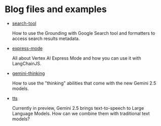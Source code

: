 # Blog files and examples

* [search-tool](search-tool)

    How to use the Grounding with Google Search tool and formatters to
    access search results metadata.

* [express-mode](express-mode)

    All about Vertex AI Express Mode and how you can use it with
    LangChainJS.

* [gemini-thinking](gemini-thinking)

    How to use the "thinking" abilities that come with the new
    Gemini 2.5 models.

* [tts](tts)

    Currently in preview, Gemini 2.5 brings text-to-speech to
    Large Language Models. How can we combine them with traditional
    text models?
